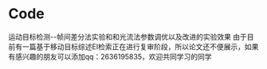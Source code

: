 # Code
 
  运动目标检测--帧间差分法实验和和光流法参数调优以及改进的实验效果
  由于目前有一篇基于移动目标综述EI检索正在进行复审阶段，所以论文还不便展示，如果有感兴趣的朋友可以添加qq：2636195835，欢迎共同学习的同学
  
